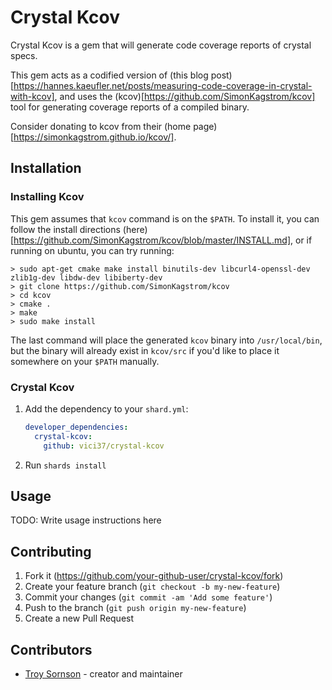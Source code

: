 # Crystal Kcov

Crystal Kcov is a gem that will generate code coverage reports of crystal specs.

This gem acts as a codified version of (this blog post)[https://hannes.kaeufler.net/posts/measuring-code-coverage-in-crystal-with-kcov], and uses the (kcov)[https://github.com/SimonKagstrom/kcov] tool for generating coverage reports of a compiled binary.

Consider donating to kcov from their (home page)[https://simonkagstrom.github.io/kcov/].

## Installation

### Installing Kcov

This gem assumes that `kcov` command is on the `$PATH`. To install it, you can follow the install directions (here)[https://github.com/SimonKagstrom/kcov/blob/master/INSTALL.md], or if running on ubuntu, you can try running:

```
> sudo apt-get cmake make install binutils-dev libcurl4-openssl-dev zlib1g-dev libdw-dev libiberty-dev
> git clone https://github.com/SimonKagstrom/kcov
> cd kcov
> cmake .
> make
> sudo make install
```

The last command will place the generated `kcov` binary into `/usr/local/bin`, but the binary will already exist in `kcov/src` if you'd like to place it somewhere on your `$PATH` manually.

### Crystal Kcov

1. Add the dependency to your `shard.yml`:

   ```yaml
   developer_dependencies:
     crystal-kcov:
       github: vici37/crystal-kcov
   ```

2. Run `shards install`

## Usage

TODO: Write usage instructions here

## Contributing

1. Fork it (<https://github.com/your-github-user/crystal-kcov/fork>)
2. Create your feature branch (`git checkout -b my-new-feature`)
3. Commit your changes (`git commit -am 'Add some feature'`)
4. Push to the branch (`git push origin my-new-feature`)
5. Create a new Pull Request

## Contributors

- [Troy Sornson](https://github.com/vici37) - creator and maintainer
